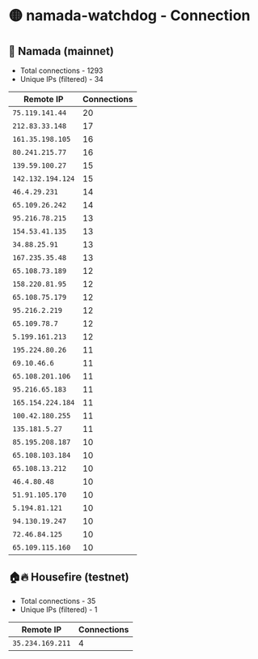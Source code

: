# 🟡 namada-watchdog - Connection

## 🚀 Namada (mainnet)
- Total connections - 1293
- Unique IPs (filtered) - 34

| Remote IP | Connections |
|-----------|-------------|
| `75.119.141.44` | 20 |
| `212.83.33.148` | 17 |
| `161.35.198.105` | 16 |
| `80.241.215.77` | 16 |
| `139.59.100.27` | 15 |
| `142.132.194.124` | 15 |
| `46.4.29.231` | 14 |
| `65.109.26.242` | 14 |
| `95.216.78.215` | 13 |
| `154.53.41.135` | 13 |
| `34.88.25.91` | 13 |
| `167.235.35.48` | 13 |
| `65.108.73.189` | 12 |
| `158.220.81.95` | 12 |
| `65.108.75.179` | 12 |
| `95.216.2.219` | 12 |
| `65.109.78.7` | 12 |
| `5.199.161.213` | 12 |
| `195.224.80.26` | 11 |
| `69.10.46.6` | 11 |
| `65.108.201.106` | 11 |
| `95.216.65.183` | 11 |
| `165.154.224.184` | 11 |
| `100.42.180.255` | 11 |
| `135.181.5.27` | 11 |
| `85.195.208.187` | 10 |
| `65.108.103.184` | 10 |
| `65.108.13.212` | 10 |
| `46.4.80.48` | 10 |
| `51.91.105.170` | 10 |
| `5.194.81.121` | 10 |
| `94.130.19.247` | 10 |
| `72.46.84.125` | 10 |
| `65.109.115.160` | 10 |

## 🏠🔥 Housefire (testnet)

- Total connections - 35
- Unique IPs (filtered) - 1

| Remote IP | Connections |
|-----------|-------------|
| `35.234.169.211` | 4 |

